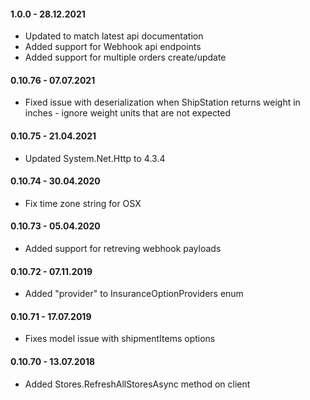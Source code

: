 #### 1.0.0 - 28.12.2021
* Updated to match latest api documentation
* Added support for Webhook api endpoints
* Added support for multiple orders create/update

#### 0.10.76 - 07.07.2021
* Fixed issue with deserialization when ShipStation returns weight in inches - ignore weight units that are not expected

#### 0.10.75 - 21.04.2021
* Updated System.Net.Http to 4.3.4

#### 0.10.74 - 30.04.2020
* Fix time zone string for OSX

#### 0.10.73 - 05.04.2020
* Added support for retreving webhook payloads

#### 0.10.72 - 07.11.2019
* Added "provider" to InsuranceOptionProviders enum

#### 0.10.71 - 17.07.2019
* Fixes model issue with shipmentItems options

#### 0.10.70 - 13.07.2018
* Added Stores.RefreshAllStoresAsync method on client
